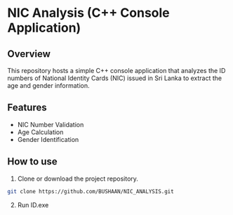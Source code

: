 # NIC Analysis (C++ Console Application)

## Overview

This repository hosts a simple C++ console application that analyzes the ID numbers of National Identity Cards (NIC) issued in Sri Lanka to extract the age and gender information. 

## Features
- NIC Number Validation
- Age Calculation
- Gender Identification

## How to use
1. Clone or download the project repository.
```bash
git clone https://github.com/BUSHAAN/NIC_ANALYSIS.git
```
2. Run ID.exe



